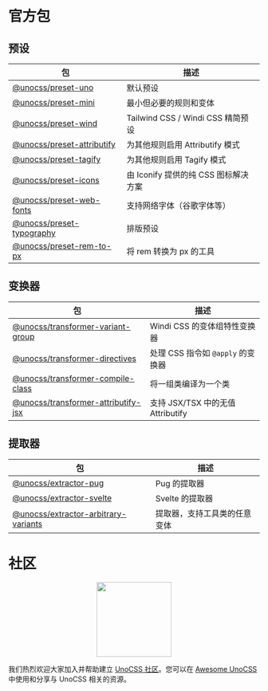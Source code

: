 # 官方包

## 预设

| 包                                                 | 描述                                 |
| -------------------------------------------------- | ------------------------------------ |
| [@unocss/preset-uno](/presets/uno)                 | 默认预设                             |
| [@unocss/preset-mini](/presets/mini)               | 最小但必要的规则和变体               |
| [@unocss/preset-wind](/presets/wind)               | Tailwind CSS / Windi CSS 精简预设    |
| [@unocss/preset-attributify](/presets/attributify) | 为其他规则启用 Attributify 模式      |
| [@unocss/preset-tagify](/presets/tagify)           | 为其他规则启用 Tagify 模式           |
| [@unocss/preset-icons](/presets/icons)             | 由 Iconify 提供的纯 CSS 图标解决方案 |
| [@unocss/preset-web-fonts](/presets/web-fonts)     | 支持网络字体（谷歌字体等）           |
| [@unocss/preset-typography](/presets/typography)   | 排版预设                             |
| [@unocss/preset-rem-to-px](/presets/rem-to-px)     | 将 rem 转换为 px 的工具              |

## 变换器

| 包                                                                   | 描述                              |
| -------------------------------------------------------------------- | --------------------------------- |
| [@unocss/transformer-variant-group](/transformers/variant-group)     | Windi CSS 的变体组特性变换器      |
| [@unocss/transformer-directives](/transformers/directives)           | 处理 CSS 指令如 `@apply` 的变换器 |
| [@unocss/transformer-compile-class](/transformers/compile-class)     | 将一组类编译为一个类              |
| [@unocss/transformer-attributify-jsx](/transformers/attributify-jsx) | 支持 JSX/TSX 中的无值 Attributify |

## 提取器

| 包                                                                     | 描述                         |
| ---------------------------------------------------------------------- | ---------------------------- |
| [@unocss/extractor-pug](/extractors/pug)                               | Pug 的提取器                 |
| [@unocss/extractor-svelte](/extractors/svelte)                         | Svelte 的提取器              |
| [@unocss/extractor-arbitrary-variants](/extractors/arbitrary-variants) | 提取器，支持工具类的任意变体 |

# 社区

<p align="center">
  <img src="https://avatars.githubusercontent.com/unocss-community" width='150' />
</p>

我们热烈欢迎大家加入并帮助建立 [UnoCSS 社区](https://github.com/unocss-community)。您可以在 [Awesome UnoCSS](https://github.com/unocss-community/awesome-unocss) 中使用和分享与 UnoCSS 相关的资源。
